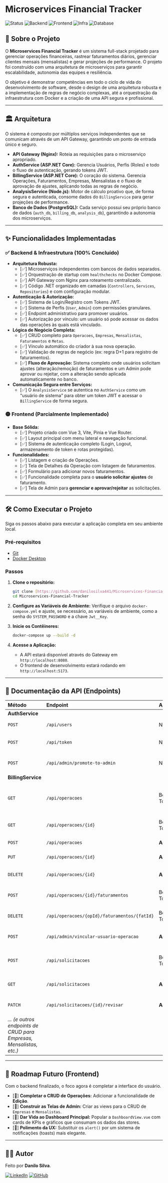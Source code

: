 # Microservices Financial Tracker

![Status](https://img.shields.io/badge/status-Backend%20Concluído%20%7C%20Frontend%20em%20Desenvolvimento-blue)
![Backend](https://img.shields.io/badge/Backend-ASP.NET%20%7C%20Node.js-blueviolet)
![Frontend](https://img.shields.io/badge/Frontend-Vue.js-green)
![Infra](https://img.shields.io/badge/Infra-Docker%20%7C%20Nginx-blue)
![Database](https://img.shields.io/badge/Database-PostgreSQL-darkblue)

## 📄 Sobre o Projeto
O **Microservices Financial Tracker** é um sistema full-stack projetado para gerenciar operações financeiras, rastrear faturamentos diários, gerenciar clientes mensais (mensalistas) e gerar projeções de performance. O projeto foi construído com uma arquitetura de microserviços para garantir escalabilidade, autonomia das equipes e resiliência.

O objetivo é demonstrar competências em todo o ciclo de vida do desenvolvimento de software, desde o design de uma arquitetura robusta e a implementação de regras de negócio complexas, até a orquestração da infraestrutura com Docker e a criação de uma API segura e profissional.

---

## 🏛️ Arquitetura
O sistema é composto por múltiplos serviços independentes que se comunicam através de um API Gateway, garantindo um ponto de entrada único e seguro.

- **API Gateway (Nginx):** Roteia as requisições para o microserviço apropriado.
- **AuthService (ASP.NET Core):** Gerencia Usuários, Perfis (Roles) e todo o fluxo de autenticação, gerando tokens JWT.
- **BillingService (ASP.NET Core):** O coração do sistema. Gerencia Operações, Faturamentos, Empresas, Mensalistas e o fluxo de aprovação de ajustes, aplicando todas as regras de negócio.
- **AnalysisService (Node.js):** Motor de cálculo proativo que, de forma segura e autenticada, consome dados do `BillingService` para gerar projeções de performance.
- **Banco de Dados (PostgreSQL):** Cada serviço possui seu próprio banco de dados (`auth_db`, `billing_db`, `analysis_db`), garantindo a autonomia dos microserviços.

---

## ✨ Funcionalidades Implementadas

### ✅ Backend & Infraestrutura (100% Concluído)
- **Arquitetura Robusta:**
  - [✅] Microserviços independentes com bancos de dados separados.
  - [✅] Orquestração de startup com `healthchecks` no Docker Compose.
  - [✅] API Gateway com Nginx para roteamento centralizado.
  - [✅] Código .NET organizado em camadas (`Controllers`, `Services`, `Repositories`) e com configuração modular.
- **Autenticação & Autorização:**
  - [✅] Sistema de Login/Registro com Tokens JWT.
  - [✅] Sistema de Perfis (`User`, `Admin`) com permissões granulares.
  - [✅] Endpoint administrativo para promover usuários.
  - [✅] Autorização por vínculo: um usuário só pode acessar os dados das operações às quais está vinculado.
- **Lógica de Negócio Completa:**
  - [✅] CRUD completo para `Operacoes`, `Empresas`, `Mensalistas`, `Faturamentos` e `Metas`.
  - [✅] Vínculo automático do criador à sua nova operação.
  - [✅] Validação de regras de negócio (ex: regra D+1 para registro de faturamentos).
  - [✅] **Fluxo de Aprovação:** Sistema completo onde usuários solicitam ajustes (alteração/remoção) de faturamentos e um Admin pode aprovar ou rejeitar, com a alteração sendo aplicada automaticamente no banco.
- **Comunicação Segura entre Serviços:**
  - [✅] O `AnalysisService` se autentica no `AuthService` como um "usuário de sistema" para obter um token JWT e acessar o `BillingService` de forma segura.

### 🟡 Frontend (Parcialmente Implementado)
- **Base Sólida:**
  - [✅] Projeto criado com Vue 3, Vite, Pinia e Vue Router.
  - [✅] Layout principal com menu lateral e navegação funcional.
  - [✅] Sistema de autenticação completo (Login, Logout, armazenamento de token e rotas protegidas).
- **Funcionalidades:**
  - [✅] Listagem e criação de Operações.
  - [✅] Tela de Detalhes da Operação com listagem de faturamentos.
  - [✅] Formulário para adicionar novos faturamentos.
  - [✅] Funcionalidade completa para o **usuário solicitar ajustes** de faturamento.
  - [✅] Tela de Admin para **gerenciar e aprovar/rejeitar** as solicitações.

---

## 🛠️ Como Executar o Projeto

Siga os passos abaixo para executar a aplicação completa em seu ambiente local.

### Pré-requisitos
* [Git](https://git-scm.com/)
* [Docker Desktop](https://www.docker.com/products/docker-desktop/)

### Passos
1.  **Clone o repositório:**
    ```bash
    git clone [https://github.com/danilosilva441/Microservices-Financial-Tracker.git](https://github.com/danilosilva441/Microservices-Financial-Tracker.git)
    cd Microservices-Financial-Tracker
    ```
2.  **Configure as Variáveis de Ambiente:**
    Verifique o arquivo `docker-compose.yml` e ajuste, se necessário, as variáveis de ambiente, como a senha do `SYSTEM_PASSWORD` e a chave `Jwt__Key`.

3.  **Inicie os Contêineres:**
    ```bash
    docker-compose up --build -d
    ```
4.  **Acesse a Aplicação:**
    * A API estará disponível através do Gateway em `http://localhost:8080`.
    * O frontend de desenvolvimento estará rodando em `http://localhost:5173`.

---

## 📡 Documentação da API (Endpoints)

| Método | Endpoint | Autorização | Descrição |
| :--- | :--- | :--- | :--- |
| **AuthService** | | | |
| `POST` | `/api/users` | Nenhuma | Registra um novo usuário. |
| `POST` | `/api/token` | Nenhuma | Autentica um usuário e retorna um token JWT. |
| `POST` | `/api/admin/promote-to-admin` | Nenhuma | Promove um usuário existente a Admin. |
| **BillingService** | | | |
| `GET` | `/api/operacoes` | Bearer Token | Lista operações (filtradas por vínculo ou todas se for serviço interno). |
| `GET` | `/api/operacoes/{id}` | Bearer Token | Busca detalhes de uma operação específica. |
| `POST`| `/api/operacoes` | **Admin** | Cria uma nova operação. |
| `PUT` | `/api/operacoes/{id}` | **Admin** | Atualiza uma operação. |
| `DELETE`|`/api/operacoes/{id}` | **Admin** | Exclui permanentemente uma operação. |
| `POST`| `/api/operacoes/{id}/faturamentos` | Bearer Token | Adiciona um novo faturamento a uma operação. |
| `DELETE`|`/api/operacoes/{opId}/faturamentos/{fatId}`| Bearer Token | Exclui permanentemente um faturamento. |
| `POST`| `/api/admin/vincular-usuario-operacao` | **Admin** | Vincula um usuário a uma operação. |
| `POST`| `/api/solicitacoes` | Bearer Token | Cria uma nova solicitação de ajuste para um faturamento. |
| `GET` | `/api/solicitacoes` | **Admin** | Lista todas as solicitações de ajuste. |
| `PATCH`| `/api/solicitacoes/{id}/revisar` | **Admin** | Aprova ou rejeita uma solicitação de ajuste. |
| *... (e outros endpoints de CRUD para Empresas, Mensalistas, etc.)* | | | |

---

## 🔮 Roadmap Futuro (Frontend)

Com o backend finalizado, o foco agora é completar a interface do usuário.

- [🎯] **Completar o CRUD de Operações:** Adicionar a funcionalidade de **Edição**.
- [🎯] **Construir as Telas de Admin:** Criar as views para o CRUD de `Empresas` e `Mensalistas`.
- [🎯] **Dar Vida ao Dashboard Principal:** Popular a `DashboardView.vue` com cards de KPIs e gráficos que consumam os dados das stores.
- [🎯] **Polimento da UX:** Substituir os `alert()` por um sistema de notificações (toasts) mais elegante.


---

## 👨‍💻 Autor

Feito por **Danilo Silva**.

[![LinkedIn](https://img.shields.io/badge/linkedin-%230077B5.svg?style=for-the-badge&logo=linkedin&logoColor=white)](https://www.linkedin.com/in/danilo-d-9b04a6140/)
[![GitHub](https://img.shields.io/badge/github-%23121011.svg?style=for-the-badge&logo=github&logoColor=white)](https://github.com/danilosilva441)